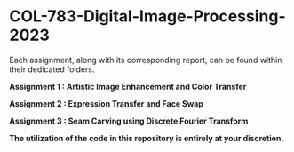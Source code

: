 # COL-783-Digital-Image-Processing-2023

Each assignment, along with its corresponding report, can be found within their dedicated folders.

**Assignment 1 : Artistic Image Enhancement and Color Transfer**

**Assignment 2 : Expression Transfer and Face Swap**

**Assignment 3 : Seam Carving using Discrete Fourier Transform**

**The utilization of the code in this repository is entirely at your discretion.**
